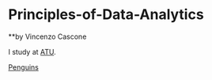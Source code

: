 # Principles-of-Data-Analytics

**by Vincenzo Cascone

I study at [ATU](https://www.atu.ie/).

[Penguins](https://allisonhorst.github.io/palmerpenguins/reference/figures/lter_penguins.png) 